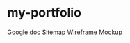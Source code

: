 # my-portfolio
[Google doc](https://docs.google.com/document/d/16KnqbCXSAcGpyL0tfCAS3OpGvjRn1D6OWpUTNPZXBsw/edit?usp=sharing)
[Sitemap]( https://www.gloomaps.com/tecf69XA2W)
[Wireframe](https://drive.google.com/file/d/1lj2yQaaAiwmc2YjzidZtDw6y5ZYKNtzR/view?usp=sharing)
[Mockup](https://www.figma.com/design/dlNecZm7KtJxmXrw7M1Si9/desktop?node-id=0-1&t=lbkKmjFGjZ0MYAIB-1)
